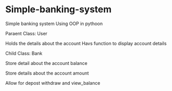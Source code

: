# Simple-banking-system
Simple banking system Using OOP in pythoon

Paraent Class: User

Holds the details about the account
Havs function to display account details 

Child Class: Bank

Store detail about the account balance

Store details about the account amount

Allow for depost withdraw and view_balance
